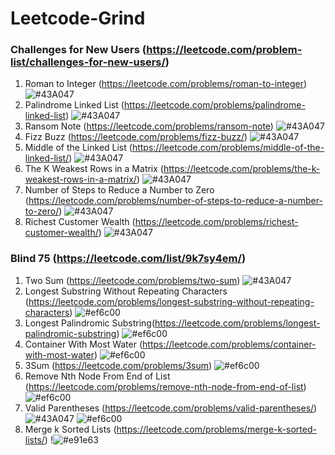 # Leetcode-Grind

### Challenges for New Users (https://leetcode.com/problem-list/challenges-for-new-users/)
1. Roman to Integer (https://leetcode.com/problems/roman-to-integer) ![#43A047](https://via.placeholder.com/15/43A047/43A047.png)
2. Palindrome Linked List (https://leetcode.com/problems/palindrome-linked-list) ![#43A047](https://via.placeholder.com/15/43A047/43A047.png)
3. Ransom Note (https://leetcode.com/problems/ransom-note) ![#43A047](https://via.placeholder.com/15/43A047/43A047.png)
4. Fizz Buzz (https://leetcode.com/problems/fizz-buzz/) ![#43A047](https://via.placeholder.com/15/43A047/43A047.png)
5. Middle of the Linked List (https://leetcode.com/problems/middle-of-the-linked-list/) ![#43A047](https://via.placeholder.com/15/43A047/43A047.png)
6. The K Weakest Rows in a Matrix (https://leetcode.com/problems/the-k-weakest-rows-in-a-matrix/) ![#43A047](https://via.placeholder.com/15/43A047/43A047.png)
7. Number of Steps to Reduce a Number to Zero (https://leetcode.com/problems/number-of-steps-to-reduce-a-number-to-zero/) ![#43A047](https://via.placeholder.com/15/43A047/43A047.png)
8. Richest Customer Wealth (https://leetcode.com/problems/richest-customer-wealth/) ![#43A047](https://via.placeholder.com/15/43A047/43A047.png)

### Blind 75 (https://leetcode.com/list/9k7sy4em/)
1. Two Sum (https://leetcode.com/problems/two-sum) ![#43A047](https://via.placeholder.com/15/43A047/43A047.png)
2. Longest Substring Without Repeating Characters (https://leetcode.com/problems/longest-substring-without-repeating-characters) ![#ef6c00](https://via.placeholder.com/15/ef6c00/ef6c00.png)
3. Longest Palindromic Substring(https://leetcode.com/problems/longest-palindromic-substring) ![#ef6c00](https://via.placeholder.com/15/ef6c00/ef6c00.png)
4. Container With Most Water (https://leetcode.com/problems/container-with-most-water) ![#ef6c00](https://via.placeholder.com/15/ef6c00/ef6c00.png)
5. 3Sum (https://leetcode.com/problems/3sum) ![#ef6c00](https://via.placeholder.com/15/ef6c00/ef6c00.png)
6. Remove Nth Node From End of List (https://leetcode.com/problems/remove-nth-node-from-end-of-list) ![#ef6c00](https://via.placeholder.com/15/ef6c00/ef6c00.png)
7. Valid Parentheses (https://leetcode.com/problems/valid-parentheses/) ![#43A047](https://via.placeholder.com/15/43A047/43A047.png) ![#ef6c00](https://via.placeholder.com/15/ef6c00/ef6c00.png)
8. Merge k Sorted Lists (https://leetcode.com/problems/merge-k-sorted-lists/) !![#e91e63](https://via.placeholder.com/15/e91e63/e91e63.png)